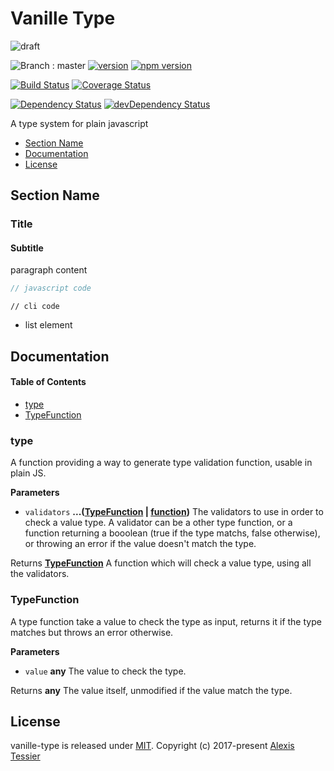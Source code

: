 # Vanille Type

![draft](https://img.shields.io/badge/stability-draft-lightgrey.svg?style=flat-square)

![Branch : master](https://img.shields.io/badge/Branch-master-blue.svg)
[![version](https://img.shields.io/badge/version-0.0.0-blue.svg)](https://github.com/AlexisTessier/vanille-type#readme)
[![npm version](https://badge.fury.io/js/vanille-type.svg)](https://badge.fury.io/js/vanille-type)

[![Build Status](https://travis-ci.org/AlexisTessier/vanille-type.svg?branch=master)](https://travis-ci.org/AlexisTessier/vanille-type)
[![Coverage Status](https://coveralls.io/repos/AlexisTessier/vanille-type/badge.svg?branch=master&service=github)](https://coveralls.io/github/AlexisTessier/vanille-type?branch=master)

[![Dependency Status](https://david-dm.org/AlexisTessier/vanille-type.svg)](https://david-dm.org/AlexisTessier/vanille-type)
[![devDependency Status](https://david-dm.org/AlexisTessier/vanille-type/dev-status.svg)](https://david-dm.org/AlexisTessier/vanille-type#info=devDependencies)

A type system for plain javascript

-   [Section Name](#section-name)
-   [Documentation](#documentation)
-   [License](#license)

## Section Name

### Title

#### Subtitle

paragraph content

```javascript
// javascript code
```

    // cli code

-   list element

## Documentation

<!-- Generated by documentation.js. Update this documentation by updating the source code. -->

#### Table of Contents

-   [type](#type)
-   [TypeFunction](#typefunction)

### type

A function providing a way to generate type validation function, usable in plain JS.

**Parameters**

-   `validators` **...([TypeFunction](#typefunction) \| [function](https://developer.mozilla.org/docs/Web/JavaScript/Reference/Statements/function))** The validators to use in order to check a value type.
    A validator can be a other type function, or a function returning a booolean
    (true if the type matchs, false otherwise), or throwing an error if the value doesn't match the type.

Returns **[TypeFunction](#typefunction)** A function which will check a value type, using all the validators.

### TypeFunction

A type function take a value to check the type as input,
returns it if the type matches but throws an error otherwise.

**Parameters**

-   `value` **any** The value to check the type.

Returns **any** The value itself, unmodified if the value match the type.

## License

vanille-type is released under [MIT](http://opensource.org/licenses/MIT). 
Copyright (c) 2017-present [Alexis Tessier](https://github.com/AlexisTessier)
